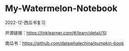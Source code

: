 # My-Watermelon-Notebook
2022-12-西瓜书复习

开源链接：https://linklearner.com/#/learn/detail/10

南瓜书：https://github.com/datawhalechina/pumpkin-book

